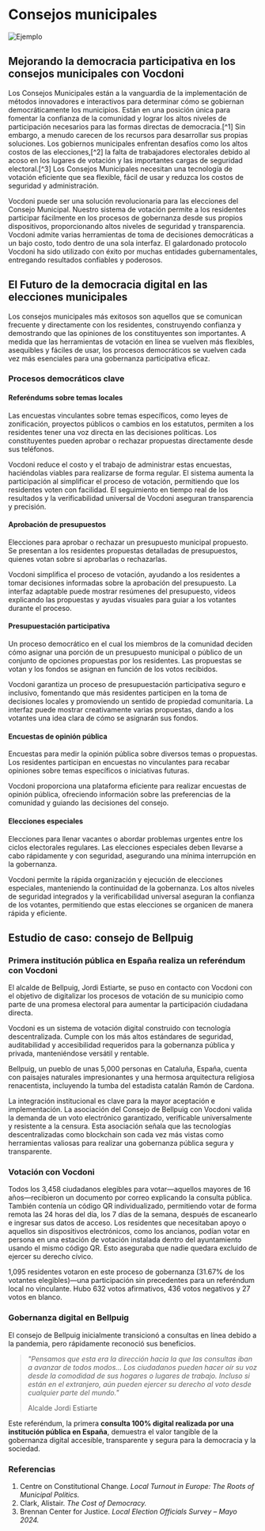 # **Consejos municipales**

![Ejemplo](/assets/agm.avif)

## **Mejorando la democracia participativa en los consejos municipales con Vocdoni**

Los Consejos Municipales están a la vanguardia de la implementación de métodos innovadores e interactivos para determinar cómo se gobiernan democráticamente los municipios. Están en una posición única para fomentar la confianza de la comunidad y lograr los altos niveles de participación necesarios para las formas directas de democracia.[^1] Sin embargo, a menudo carecen de los recursos para desarrollar sus propias soluciones. Los gobiernos municipales enfrentan desafíos como los altos costos de las elecciones,[^2] la falta de trabajadores electorales debido al acoso en los lugares de votación y las importantes cargas de seguridad electoral.[^3] Los Consejos Municipales necesitan una tecnología de votación eficiente que sea flexible, fácil de usar y reduzca los costos de seguridad y administración.

Vocdoni puede ser una solución revolucionaria para las elecciones del Consejo Municipal. Nuestro sistema de votación permite a los residentes participar fácilmente en los procesos de gobernanza desde sus propios dispositivos, proporcionando altos niveles de seguridad y transparencia. Vocdoni admite varias herramientas de toma de decisiones democráticas a un bajo costo, todo dentro de una sola interfaz. El galardonado protocolo Vocdoni ha sido utilizado con éxito por muchas entidades gubernamentales, entregando resultados confiables y poderosos.

## **El Futuro de la democracia digital en las elecciones municipales**

Los consejos municipales más exitosos son aquellos que se comunican frecuente y directamente con los residentes, construyendo confianza y demostrando que las opiniones de los constituyentes son importantes. A medida que las herramientas de votación en línea se vuelven más flexibles, asequibles y fáciles de usar, los procesos democráticos se vuelven cada vez más esenciales para una gobernanza participativa eficaz.

### **Procesos democráticos clave**

#### **Referéndums sobre temas locales**

Las encuestas vinculantes sobre temas específicos, como leyes de zonificación, proyectos públicos o cambios en los estatutos, permiten a los residentes tener una voz directa en las decisiones políticas. Los constituyentes pueden aprobar o rechazar propuestas directamente desde sus teléfonos.

Vocdoni reduce el costo y el trabajo de administrar estas encuestas, haciéndolas viables para realizarse de forma regular. El sistema aumenta la participación al simplificar el proceso de votación, permitiendo que los residentes voten con facilidad. El seguimiento en tiempo real de los resultados y la verificabilidad universal de Vocdoni aseguran transparencia y precisión.

#### **Aprobación de presupuestos**

Elecciones para aprobar o rechazar un presupuesto municipal propuesto. Se presentan a los residentes propuestas detalladas de presupuestos, quienes votan sobre si aprobarlas o rechazarlas.

Vocdoni simplifica el proceso de votación, ayudando a los residentes a tomar decisiones informadas sobre la aprobación del presupuesto. La interfaz adaptable puede mostrar resúmenes del presupuesto, videos explicando las propuestas y ayudas visuales para guiar a los votantes durante el proceso.

#### **Presupuestación participativa**

Un proceso democrático en el cual los miembros de la comunidad deciden cómo asignar una porción de un presupuesto municipal o público de un conjunto de opciones propuestas por los residentes. Las propuestas se votan y los fondos se asignan en función de los votos recibidos.

Vocdoni garantiza un proceso de presupuestación participativa seguro e inclusivo, fomentando que más residentes participen en la toma de decisiones locales y promoviendo un sentido de propiedad comunitaria. La interfaz puede mostrar creativamente varias propuestas, dando a los votantes una idea clara de cómo se asignarán sus fondos.

#### **Encuestas de opinión pública**

Encuestas para medir la opinión pública sobre diversos temas o propuestas. Los residentes participan en encuestas no vinculantes para recabar opiniones sobre temas específicos o iniciativas futuras.

Vocdoni proporciona una plataforma eficiente para realizar encuestas de opinión pública, ofreciendo información sobre las preferencias de la comunidad y guiando las decisiones del consejo.

#### **Elecciones especiales**

Elecciones para llenar vacantes o abordar problemas urgentes entre los ciclos electorales regulares. Las elecciones especiales deben llevarse a cabo rápidamente y con seguridad, asegurando una mínima interrupción en la gobernanza.

Vocdoni permite la rápida organización y ejecución de elecciones especiales, manteniendo la continuidad de la gobernanza. Los altos niveles de seguridad integrados y la verificabilidad universal aseguran la confianza de los votantes, permitiendo que estas elecciones se organicen de manera rápida y eficiente.

## **Estudio de caso: consejo de Bellpuig**

### **Primera institución pública en España realiza un referéndum con Vocdoni**

El alcalde de Bellpuig, Jordi Estiarte, se puso en contacto con Vocdoni con el objetivo de digitalizar los procesos de votación de su municipio como parte de una promesa electoral para aumentar la participación ciudadana directa.

Vocdoni es un sistema de votación digital construido con tecnología descentralizada. Cumple con los más altos estándares de seguridad, auditabilidad y accesibilidad requeridos para la gobernanza pública y privada, manteniéndose versátil y rentable.

Bellpuig, un pueblo de unas 5,000 personas en Cataluña, España, cuenta con paisajes naturales impresionantes y una hermosa arquitectura religiosa renacentista, incluyendo la tumba del estadista catalán Ramón de Cardona.

La integración institucional es clave para la mayor aceptación e implementación. La asociación del Consejo de Bellpuig con Vocdoni valida la demanda de un voto electrónico garantizado, verificable universalmente y resistente a la censura. Esta asociación señala que las tecnologías descentralizadas como blockchain son cada vez más vistas como herramientas valiosas para realizar una gobernanza pública segura y transparente.

### **Votación con Vocdoni**

Todos los 3,458 ciudadanos elegibles para votar—aquellos mayores de 16 años—recibieron un documento por correo explicando la consulta pública. También contenía un código QR individualizado, permitiendo votar de forma remota las 24 horas del día, los 7 días de la semana, después de escanearlo e ingresar sus datos de acceso. Los residentes que necesitaban apoyo o aquellos sin dispositivos electrónicos, como los ancianos, podían votar en persona en una estación de votación instalada dentro del ayuntamiento usando el mismo código QR. Esto aseguraba que nadie quedara excluido de ejercer su derecho cívico.

1,095 residentes votaron en este proceso de gobernanza (31.67% de los votantes elegibles)—una participación sin precedentes para un referéndum local no vinculante. Hubo 632 votos afirmativos, 436 votos negativos y 27 votos en blanco.

### **Gobernanza digital en Bellpuig**

El consejo de Bellpuig inicialmente transicionó a consultas en línea debido a la pandemia, pero rápidamente reconoció sus beneficios.

> _"Pensamos que esta era la dirección hacia la que las consultas iban a avanzar de todos modos... Los ciudadanos pueden hacer oír su voz desde la comodidad de sus hogares o lugares de trabajo. Incluso si están en el extranjero, aún pueden ejercer su derecho al voto desde cualquier parte del mundo."_
>
> Alcalde Jordi Estiarte

Este referéndum, la primera **consulta 100% digital realizada por una institución pública en España**, demuestra el valor tangible de la gobernanza digital accesible, transparente y segura para la democracia y la sociedad.

### **Referencias**

1. Centre on Constitutional Change. _Local Turnout in Europe: The Roots of Municipal Politics._
2. Clark, Alistair. _The Cost of Democracy._
3. Brennan Center for Justice. _Local Election Officials Survey – Mayo 2024._
